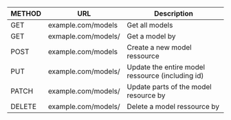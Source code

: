 | METHOD | URL                     | Description                                      |
| ------ | ----------------------- | ------------------------------------------------ |
| GET    | example.com/models      | Get all models                                   |
| GET    | exmaple.com/models/<id> | Get a model by <id>                              |
| POST   | example.com/models      | Create a new model ressource                     |
| PUT    | example.com/models/<id> | Update the entire model ressource (including id) |
| PATCH  | example.com/models/<id> | Update parts of the model resource by <id>       |
| DELETE | example.com/models/<id> | Delete a model ressource by <id>                 |
